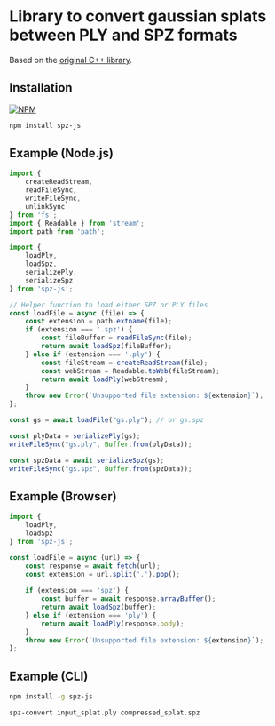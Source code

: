 # Library to convert gaussian splats between PLY and SPZ formats

Based on the [original C++ library](https://github.com/nianticlabs/spz).

## Installation

[![NPM](https://nodei.co/npm/spz-js.png)](https://npmjs.org/package/spz-js)

```bash
npm install spz-js
```

## Example (Node.js)

```javascript
import {
    createReadStream,
    readFileSync,
    writeFileSync,
    unlinkSync
} from 'fs';
import { Readable } from 'stream';
import path from 'path';

import {
    loadPly,
    loadSpz,
    serializePly,
    serializeSpz
} from 'spz-js';

// Helper function to load either SPZ or PLY files
const loadFile = async (file) => {
    const extension = path.extname(file);
    if (extension === '.spz') {
        const fileBuffer = readFileSync(file);
        return await loadSpz(fileBuffer);
    } else if (extension === '.ply') {
        const fileStream = createReadStream(file);
        const webStream = Readable.toWeb(fileStream);
        return await loadPly(webStream);
    }
    throw new Error(`Unsupported file extension: ${extension}`);
};

const gs = await loadFile("gs.ply"); // or gs.spz

const plyData = serializePly(gs);
writeFileSync("gs.ply", Buffer.from(plyData));

const spzData = await serializeSpz(gs);
writeFileSync("gs.spz", Buffer.from(spzData));
```

## Example (Browser)

```javascript
import {
    loadPly,
    loadSpz
} from 'spz-js';

const loadFile = async (url) => {
    const response = await fetch(url);
    const extension = url.split('.').pop();
    
    if (extension === 'spz') {
        const buffer = await response.arrayBuffer();
        return await loadSpz(buffer);
    } else if (extension === 'ply') {
        return await loadPly(response.body);
    }
    throw new Error(`Unsupported file extension: ${extension}`);
};
```

## Example (CLI)

```bash
npm install -g spz-js

spz-convert input_splat.ply compressed_splat.spz
```